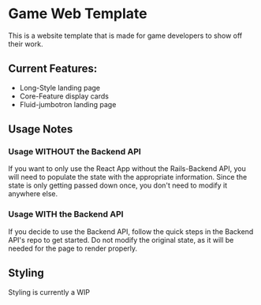 # Game Web Template
This is a website template that is made for game developers to show off their work.

## Current Features:
* Long-Style landing page
* Core-Feature display cards
* Fluid-jumbotron landing page


## Usage Notes
### Usage WITHOUT the Backend API
If you want to only use the React App without the Rails-Backend API, you will need to populate the state with the appropriate information.  Since the state is only getting passed down once, you don't need to modify it anywhere else.

### Usage WITH the Backend API
If you decide to use the Backend API, follow the quick steps in the Backend API's repo to get started.  Do not modify the original state, as it will be needed for the page to render properly.

## Styling
Styling is currently a WIP